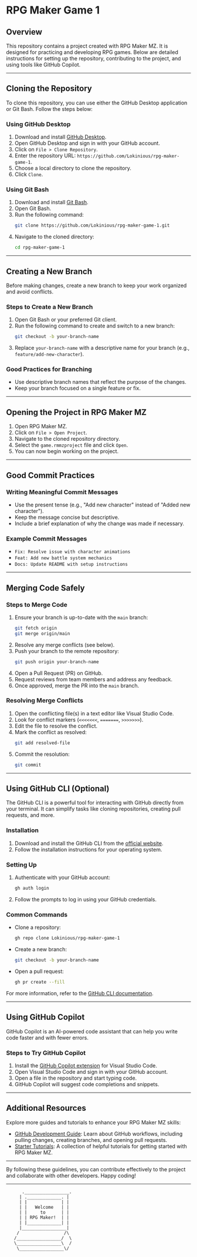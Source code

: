 # RPG Maker Game 1

## Overview
This repository contains a project created with RPG Maker MZ. It is designed for practicing and developing RPG games. Below are detailed instructions for setting up the repository, contributing to the project, and using tools like GitHub Copilot.

---

## Cloning the Repository

To clone this repository, you can use either the GitHub Desktop application or Git Bash. Follow the steps below:

### Using GitHub Desktop
1. Download and install [GitHub Desktop](https://desktop.github.com/).
2. Open GitHub Desktop and sign in with your GitHub account.
3. Click on `File > Clone Repository`.
4. Enter the repository URL: `https://github.com/Lokinious/rpg-maker-game-1`.
5. Choose a local directory to clone the repository.
6. Click `Clone`.

### Using Git Bash
1. Download and install [Git Bash](https://git-scm.com/).
2. Open Git Bash.
3. Run the following command:
   ```bash
   git clone https://github.com/Lokinious/rpg-maker-game-1.git
   ```
4. Navigate to the cloned directory:
   ```bash
   cd rpg-maker-game-1
   ```

---

## Creating a New Branch

Before making changes, create a new branch to keep your work organized and avoid conflicts.

### Steps to Create a New Branch
1. Open Git Bash or your preferred Git client.
2. Run the following command to create and switch to a new branch:
   ```bash
   git checkout -b your-branch-name
   ```
3. Replace `your-branch-name` with a descriptive name for your branch (e.g., `feature/add-new-character`).

### Good Practices for Branching
- Use descriptive branch names that reflect the purpose of the changes.
- Keep your branch focused on a single feature or fix.

---

## Opening the Project in RPG Maker MZ

1. Open RPG Maker MZ.
2. Click on `File > Open Project`.
3. Navigate to the cloned repository directory.
4. Select the `game.rmmzproject` file and click `Open`.
5. You can now begin working on the project.

---

## Good Commit Practices

### Writing Meaningful Commit Messages
- Use the present tense (e.g., "Add new character" instead of "Added new character").
- Keep the message concise but descriptive.
- Include a brief explanation of why the change was made if necessary.

### Example Commit Messages
- `Fix: Resolve issue with character animations`
- `Feat: Add new battle system mechanics`
- `Docs: Update README with setup instructions`

---

## Merging Code Safely

### Steps to Merge Code
1. Ensure your branch is up-to-date with the `main` branch:
   ```bash
   git fetch origin
   git merge origin/main
   ```
2. Resolve any merge conflicts (see below).
3. Push your branch to the remote repository:
   ```bash
   git push origin your-branch-name
   ```
4. Open a Pull Request (PR) on GitHub.
5. Request reviews from team members and address any feedback.
6. Once approved, merge the PR into the `main` branch.

### Resolving Merge Conflicts
1. Open the conflicting file(s) in a text editor like Visual Studio Code.
2. Look for conflict markers (`<<<<<<<`, `=======`, `>>>>>>>`).
3. Edit the file to resolve the conflict.
4. Mark the conflict as resolved:
   ```bash
   git add resolved-file
   ```
5. Commit the resolution:
   ```bash
   git commit
   ```

---

## Using GitHub CLI (Optional)

The GitHub CLI is a powerful tool for interacting with GitHub directly from your terminal. It can simplify tasks like cloning repositories, creating pull requests, and more.

### Installation
1. Download and install the GitHub CLI from the [official website](https://cli.github.com/).
2. Follow the installation instructions for your operating system.

### Setting Up
1. Authenticate with your GitHub account:
   ```bash
   gh auth login
   ```
2. Follow the prompts to log in using your GitHub credentials.

### Common Commands
- Clone a repository:
  ```bash
  gh repo clone Lokinious/rpg-maker-game-1
  ```
- Create a new branch:
  ```bash
  git checkout -b your-branch-name
  ```
- Open a pull request:
  ```bash
  gh pr create --fill
  ```

For more information, refer to the [GitHub CLI documentation](https://cli.github.com/manual/).

---

## Using GitHub Copilot

GitHub Copilot is an AI-powered code assistant that can help you write code faster and with fewer errors.

### Steps to Try GitHub Copilot
1. Install the [GitHub Copilot extension](https://github.com/features/copilot) for Visual Studio Code.
2. Open Visual Studio Code and sign in with your GitHub account.
3. Open a file in the repository and start typing code.
4. GitHub Copilot will suggest code completions and snippets.

---

## Additional Resources

Explore more guides and tutorials to enhance your RPG Maker MZ skills:

- [GitHub Development Guide](./guide-readmes/github-guide.md): Learn about GitHub workflows, including pulling changes, creating branches, and opening pull requests.
- [Starter Tutorials](./guide-readmes/starter-tutorials.md): A collection of helpful tutorials for getting started with RPG Maker MZ.

---

By following these guidelines, you can contribute effectively to the project and collaborate with other developers. Happy coding!

---

```
      ._________________.
     | ._____________. |
     | |             | |
     | |   Welcome   | |
     | |     to      | |
     | | RPG Maker!  | |
     | |_____________| |
     |_________________|
    /                 /\
   /_________________/  \
   \_________________\  /
    \_________________\/
```
